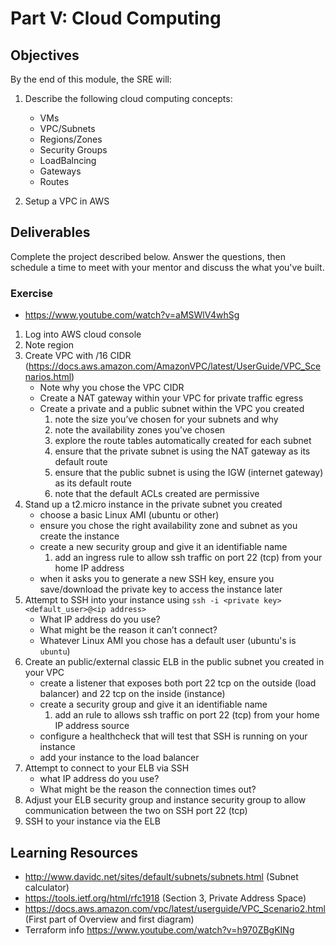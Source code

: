 # Part V: Cloud Computing

## Objectives 
By the end of this module, the SRE will:
1. Describe the following cloud computing concepts: 
    - VMs
    - VPC/Subnets
    - Regions/Zones
    - Security Groups
    - LoadBalncing
    - Gateways
    - Routes

2. Setup a VPC in AWS 

## Deliverables 
Complete the project described below. Answer the questions, then schedule a time to meet with your mentor and discuss the what you've built.  

### Exercise 
- https://www.youtube.com/watch?v=aMSWlV4whSg
1. Log into AWS cloud console
2. Note region
3. Create VPC with /16 CIDR (https://docs.aws.amazon.com/AmazonVPC/latest/UserGuide/VPC_Scenarios.html)
    - Note why you chose the VPC CIDR 
    - Create a NAT gateway within your VPC for private traffic egress
    - Create a private and a public subnet within the VPC you created
      1. note the size you’ve chosen for your subnets and why
      2. note the availability zones you’ve chosen
      3. explore the route tables automatically created for each subnet
      4. ensure that the private subnet is using the NAT gateway as its default route
      5. ensure that the public subnet is using the IGW (internet gateway) as its default route
      6. note that the default ACLs created are permissive
4. Stand up a t2.micro instance in the private subnet you created
    - choose a basic Linux AMI (ubuntu or other)
    - ensure you chose the right availability zone and subnet as you create the instance
    - create a new security group and give it an identifiable name
      1. add an ingress rule to allow ssh traffic on port 22 (tcp) from your home IP address
    - when it asks you to generate a new SSH key, ensure you save/download the private key to access the instance later
5. Attempt to SSH into your instance using `ssh -i <private key> <default_user>@<ip address>`
    - What IP address do you use?
    - What might be the reason it can’t connect?
    - Whatever Linux AMI you chose has a default user (ubuntu's is `ubuntu`) 
6. Create an public/external classic ELB in the public subnet you created in your VPC
    - create a listener that exposes both port 22 tcp on the outside (load balancer) and 22 tcp on the inside (instance)
    - create a security group and give it an identifiable name
      1. add an rule to allows ssh traffic on port 22 (tcp) from your home IP address source
    - configure a healthcheck that will test that SSH is running on your instance
    - add your instance to the load balancer
7. Attempt to connect to your ELB via SSH
    - what IP address do you use?
    - What might be the reason the connection times out?
8. Adjust your ELB security group and instance security group to allow communication between the two on SSH port 22 (tcp)
9. SSH to your instance via the ELB

## Learning Resources 

- http://www.davidc.net/sites/default/subnets/subnets.html (Subnet calculator)
- https://tools.ietf.org/html/rfc1918 (Section 3, Private Address Space)
- https://docs.aws.amazon.com/vpc/latest/userguide/VPC_Scenario2.html (First part of Overview and first diagram)
- Terraform info https://www.youtube.com/watch?v=h970ZBgKINg